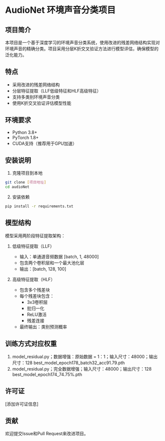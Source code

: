 # AudioNet 环境声音分类项目

## 项目简介
本项目是一个基于深度学习的环境声音分类系统，使用改进的残差网络结构实现对环境声音的精确分类。项目采用分层K折交叉验证方法进行模型评估，确保模型的泛化能力。

## 特点
- 采用改进的残差网络结构
- 分层特征提取（LLF低级特征和HLF高级特征）
- 支持多类别环境声音分类
- 使用K折交叉验证评估模型性能

## 环境要求
- Python 3.8+
- PyTorch 1.8+
- CUDA支持（推荐用于GPU加速）

## 安装说明
1. 克隆项目到本地
```bash
git clone [项目地址]
cd audioNet
```

2. 安装依赖
```bash
pip install -r requirements.txt
```

## 模型结构
模型采用两阶段特征提取架构：

1. 低级特征提取（LLF）
   - 输入：单通道音频数据 [batch, 1, 48000]
   - 包含两个卷积层和一个最大池化层
   - 输出：[batch, 128, 100]

2. 高级特征提取（HLF）
   - 包含多个残差块
   - 每个残差块包含：
     * 3x3卷积层
     * 批归一化
     * ReLU激活
     * 残差连接
   - 最终输出：类别预测概率

## 训练方式对应权重
   1. model_residual.py；数据增强：原始数据 = 1：1；输入尺寸：48000；输出尺寸：128
      best_model_epoch178_batch32_acc91.79.pth
   2. model_residual.py；完全数据增强；输入尺寸：48000；输出尺寸：128
      best_model_epoch174_74.75%.pth

## 许可证
[添加许可证信息]

## 贡献
欢迎提交Issue和Pull Request来改进项目。

